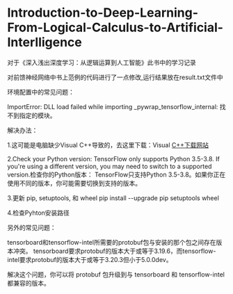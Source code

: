 # Introduction-to-Deep-Learning-From-Logical-Calculus-to-Artificial-Interlligence
对于《深入浅出深度学习：从逻辑运算到人工智能》此书中的学习记录

对前馈神经网络中书上范例的代码进行了一点修改,运行结果放在result.txt文件中






环境配置中的常见问题：

ImportError: DLL load failed while importing _pywrap_tensorflow_internal: 找不到指定的模块。

解决办法：

1.这可能是电脑缺少Visual C++导致的，去这里下载：Visual [C++下载网站](https://learn.microsoft.com/zh-cn/cpp/windows/latest-supported-vc-redist?view=msvc-170)

2.Check your Python version: TensorFlow only supports Python 3.5-3.8. If you're using a different version, you may need to switch to a supported version.检查你的Python版本： TensorFlow只支持Python 3.5-3.8。如果你正在使用不同的版本，你可能需要切换到支持的版本。

3.更新 pip, setuptools, 和 wheel
    pip install --upgrade pip setuptools wheel

4.检查Pyhton安装路径


另外的常见问题：

tensorboard和tensorflow-intel所需要的protobuf包与安装的那个包之间存在版本冲突。
tensorboard要求protobuf的版本大于或等于3.19.6，而tensorflow-intel要求protobuf的版本大于或等于3.20.3但小于5.0.0dev。

解决这个问题，你可以将 protobuf 包升级到与 tensorboard 和 tensorflow-intel 都兼容的版本。
